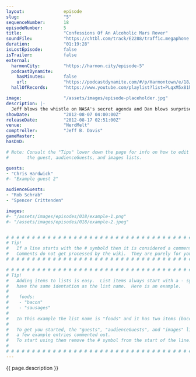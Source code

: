 ```yaml
---
layout:               episode
slug:                 "5"
sequenceNumber:       18
episodeNumber:        5
title:                "Confessions Of An Alcoholic Mars Rover"
soundFile:            "https://chtbl.com/track/E2288/traffic.megaphone.fm/STA8937834520.mp3?updated=1555698703"
duration:             "01:19:28"
isLostEpisode:        false
isTrailer:            false
external:
  harmonCity:         "https://harmon.city/episode-5"
  podcastDynamite:
    hasMinutes:       false
    url:              "https://podcastdynamite.com/#/p/Harmontown/e/18/5"
  hallOfRecords:      "https://www.youtube.com/playlist?list=PLqxM5x81hNOZySzSoNnne7tXKA6SEDs3e"

image:                "/assets/images/episode-placeholder.jpg"
description: |-
  Jeff blows the whistle on NASA's secret agenda and Dan blows surprise guest Chris Hardwick!
showDate:             "2012-08-07 04:00:00Z"
releaseDate:          "2012-08-17 02:51:00Z"
venue:                "NerdMelt"
comptroller:          "Jeff B. Davis"
gameMaster:           
hasDnD:               

# Note: Consult the "Tips" lower down the page for info on how to edit
#       the guest, audienceGuests, and images lists.

guests:
- "Chris Hardwick"
#- "Example guest 2"

audienceGuests:
- "Rob Schrab"
- "Spencer Crittenden"

images:
#- "/assets/images/episodes/018/example-1.png"
#- "/assets/images/episodes/018/example-2.jpeg"


# # # # # # # # # # # # # # # # # # # # # # # # # # # # # # # # # # # # # # # # # # # # #
# Tip!
#   If a line starts with the # symbold then it is considered a comment.
#   Comments do not get processed by the wiki.  They are purely for your information.
# # # # # # # # # # # # # # # # # # # # # # # # # # # # # # # # # # # # # # # # # # # # #

# # # # # # # # # # # # # # # # # # # # # # # # # # # # # # # # # # # # # # # # # # # # #
# Tip!
#   Adding items to lists is easy.  List items always start with a - symbol and have
#   have the same identation as the list name.  Here is an example.
#
#    foods:
#    - "bacon"
#    - "sausages"
#
#   In this example the list name is "foods" and it has two items (bacon, and sausages).
#
#   To get you started, the "guests", "audienceGuests", and "images" lists below have
#   a few example entries commented out.
#   To start using them remove the # symbol from the start of the line.
#
# # # # # # # # # # # # # # # # # # # # # # # # # # # # # # # # # # # # # # # # # # # # #
---
```


<!-- The episode description will be rendered here -->
{{ page.description }}

<!-- Add your content BELOW here -->
<!-- vvvvvvvvvvvvvvvvvvvvvvvvvvv -->




<!-- ^^^^^^^^^^^^^^^^^^^^^^^^^^^ -->
<!-- Add your content ABOVE here -->

<!-- The episode gallery will be rendered here -->